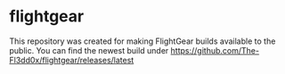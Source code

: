 # flightgear
This repository was created for making FlightGear builds available to the public.
You can find the newest build under https://github.com/The-Fl3dd0x/flightgear/releases/latest

